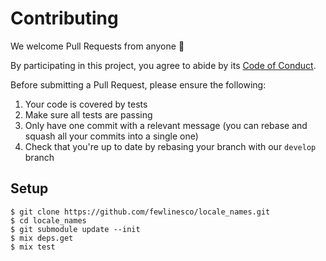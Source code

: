 # Contributing

We welcome Pull Requests from anyone 👐

By participating in this project, you agree to abide by its [Code of Conduct](CODE_OF_CONDUCT.md).

Before submitting a Pull Request, please ensure the following:

1. Your code is covered by tests
2. Make sure all tests are passing
3. Only have one commit with a relevant message (you can rebase and squash all your commits into a single one)
4. Check that you're up to date by rebasing your branch with our `develop` branch

## Setup

```
$ git clone https://github.com/fewlinesco/locale_names.git
$ cd locale_names
$ git submodule update --init
$ mix deps.get
$ mix test
```
